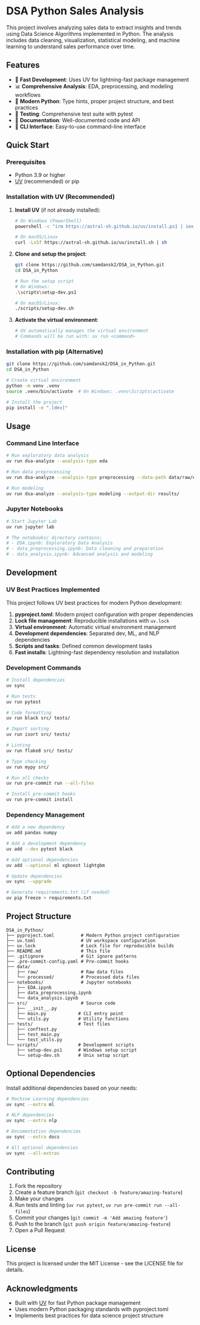 # DSA Python Sales Analysis

This project involves analyzing sales data to extract insights and trends using Data Science Algorithms implemented in Python. The analysis includes data cleaning, visualization, statistical modeling, and machine learning to understand sales performance over time.

## Features

- 🚀 **Fast Development**: Uses UV for lightning-fast package management
- 📊 **Comprehensive Analysis**: EDA, preprocessing, and modeling workflows
- 🔧 **Modern Python**: Type hints, proper project structure, and best practices
- 🧪 **Testing**: Comprehensive test suite with pytest
- 📝 **Documentation**: Well-documented code and API
- 🎯 **CLI Interface**: Easy-to-use command-line interface

## Quick Start

### Prerequisites

- Python 3.9 or higher
- [UV](https://github.com/astral-sh/uv) (recommended) or pip

### Installation with UV (Recommended)

1. **Install UV** (if not already installed):
   ```bash
   # On Windows (PowerShell)
   powershell -c "irm https://astral-sh.github.io/uv/install.ps1 | iex"
   
   # On macOS/Linux
   curl -LsSf https://astral-sh.github.io/uv/install.sh | sh
   ```

2. **Clone and setup the project**:
   ```bash
   git clone https://github.com/samdansk2/DSA_in_Python.git
   cd DSA_in_Python
   
   # Run the setup script
   # On Windows:
   .\scripts\setup-dev.ps1
   
   # On macOS/Linux:
   ./scripts/setup-dev.sh
   ```

3. **Activate the virtual environment**:
   ```bash
   # UV automatically manages the virtual environment
   # Commands will be run with: uv run <command>
   ```

### Installation with pip (Alternative)

```bash
git clone https://github.com/samdansk2/DSA_in_Python.git
cd DSA_in_Python

# Create virtual environment
python -m venv .venv
source .venv/bin/activate  # On Windows: .venv\Scripts\activate

# Install the project
pip install -e ".[dev]"
```

## Usage

### Command Line Interface

```bash
# Run exploratory data analysis
uv run dsa-analyze --analysis-type eda

# Run data preprocessing
uv run dsa-analyze --analysis-type preprocessing --data-path data/raw/ecommerce_sales.csv

# Run modeling
uv run dsa-analyze --analysis-type modeling --output-dir results/
```

### Jupyter Notebooks

```bash
# Start Jupyter Lab
uv run jupyter lab

# The notebooks/ directory contains:
# - EDA.ipynb: Exploratory Data Analysis
# - data_preprocessing.ipynb: Data cleaning and preparation
# - data_analysis.ipynb: Advanced analysis and modeling
```

## Development

### UV Best Practices Implemented

This project follows UV best practices for modern Python development:

1. **pyproject.toml**: Modern project configuration with proper dependencies
2. **Lock file management**: Reproducible installations with `uv.lock`
3. **Virtual environment**: Automatic virtual environment management
4. **Development dependencies**: Separated dev, ML, and NLP dependencies
5. **Scripts and tasks**: Defined common development tasks
6. **Fast installs**: Lightning-fast dependency resolution and installation

### Development Commands

```bash
# Install dependencies
uv sync

# Run tests
uv run pytest

# Code formatting
uv run black src/ tests/

# Import sorting
uv run isort src/ tests/

# Linting
uv run flake8 src/ tests/

# Type checking
uv run mypy src/

# Run all checks
uv run pre-commit run --all-files

# Install pre-commit hooks
uv run pre-commit install
```

### Dependency Management

```bash
# Add a new dependency
uv add pandas numpy

# Add a development dependency
uv add --dev pytest black

# Add optional dependencies
uv add --optional ml xgboost lightgbm

# Update dependencies
uv sync --upgrade

# Generate requirements.txt (if needed)
uv pip freeze > requirements.txt
```

## Project Structure

```
DSA_in_Python/
├── pyproject.toml          # Modern Python project configuration
├── uv.toml                 # UV workspace configuration
├── uv.lock                 # Lock file for reproducible builds
├── README.md               # This file
├── .gitignore              # Git ignore patterns
├── .pre-commit-config.yaml # Pre-commit hooks
├── data/
│   ├── raw/                # Raw data files
│   └── processed/          # Processed data files
├── notebooks/              # Jupyter notebooks
│   ├── EDA.ipynb
│   ├── data_preprocessing.ipynb
│   └── data_analysis.ipynb
├── src/                    # Source code
│   ├── __init__.py
│   ├── main.py            # CLI entry point
│   └── utils.py           # Utility functions
├── tests/                 # Test files
│   ├── conftest.py
│   ├── test_main.py
│   └── test_utils.py
└── scripts/               # Development scripts
    ├── setup-dev.ps1      # Windows setup script
    └── setup-dev.sh       # Unix setup script
```

## Optional Dependencies

Install additional dependencies based on your needs:

```bash
# Machine Learning dependencies
uv sync --extra ml

# NLP dependencies  
uv sync --extra nlp

# Documentation dependencies
uv sync --extra docs

# All optional dependencies
uv sync --all-extras
```

## Contributing

1. Fork the repository
2. Create a feature branch (`git checkout -b feature/amazing-feature`)
3. Make your changes
4. Run tests and linting (`uv run pytest`, `uv run pre-commit run --all-files`)
5. Commit your changes (`git commit -m 'Add amazing feature'`)
6. Push to the branch (`git push origin feature/amazing-feature`)
7. Open a Pull Request

## License

This project is licensed under the MIT License - see the LICENSE file for details.

## Acknowledgments

- Built with [UV](https://github.com/astral-sh/uv) for fast Python package management
- Uses modern Python packaging standards with pyproject.toml
- Implements best practices for data science project structure